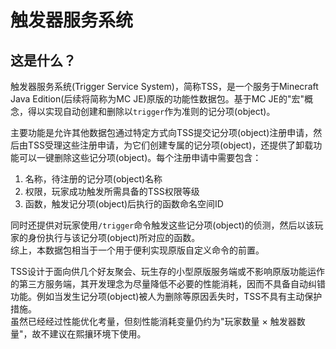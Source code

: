 # 触发器服务系统
## 这是什么？
触发器服务系统(Trigger Service System)，简称TSS，是一个服务于Minecraft Java Edition(后续将简称为MC JE)原版的功能性数据包。基于MC JE的"宏"概念，得以实现自动创建和删除以`trigger`作为准则的记分项(object)。  

主要功能是允许其他数据包通过特定方式向TSS提交记分项(object)注册申请，然后由TSS受理这些注册申请，为它们创建专属的记分项(object)，还提供了卸载功能可以一键删除这些记分项(object)。每个注册申请中需要包含：
1. 名称，待注册的记分项(object)名称
2. 权限，玩家成功触发所需具备的TSS权限等级
3. 函数，触发记分项(object)后执行的函数命名空间ID

同时还提供对玩家使用`/trigger`命令触发这些记分项(object)的侦测，然后以该玩家的身份执行与该记分项(object)所对应的函数。  
综上，本数据包相当于一个用于便利实现原版自定义命令的前置。  
  
TSS设计于面向供几个好友聚会、玩生存的小型原版服务端或不影响原版功能运作的第三方服务端，其开发理念为尽量降低不必要的性能消耗，因而不具备自动纠错功能。例如当发生记分项(object)被人为删除等原因丢失时，TSS不具有主动保护措施。  
虽然已经经过性能优化考量，但刻性能消耗变量仍约为"玩家数量 × 触发器数量"，故不建议在熙攘环境下使用。  
